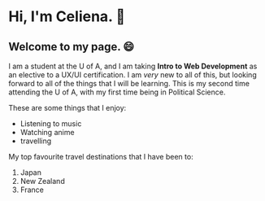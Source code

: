 # Hi, I'm Celiena. 👋
## Welcome to my page. 😄

I am a student at the U of A, and I am taking **Intro to Web Development** as an elective to a UX/UI certification. I am *very* new to all of this, but looking forward to all of the things that I will be learning. This is my second time attending the U of A, with my first time being in Political Science.

These are some things that I enjoy:
- Listening to music
- Watching anime
- travelling

My top favourite travel destinations that I have been to:
1. Japan
2. New Zealand
3. France






<!--
**celiena/celiena** is a ✨ _special_ ✨ repository because its `README.md` (this file) appears on your GitHub profile.

Here are some ideas to get you started:

- 🔭 I’m currently working on ...
- 🌱 I’m currently learning ...
- 👯 I’m looking to collaborate on ...
- 🤔 I’m looking for help with ...
- 💬 Ask me about ...
- 📫 How to reach me: ...
- 😄 Pronouns: ...
- ⚡ Fun fact: ...
-->
